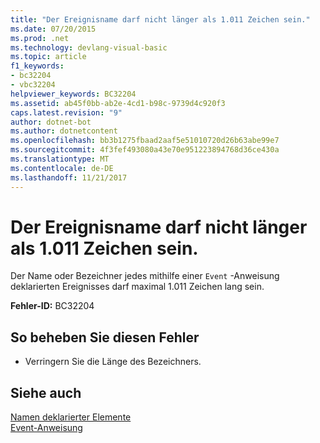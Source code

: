 ```yaml
---
title: "Der Ereignisname darf nicht länger als 1.011 Zeichen sein."
ms.date: 07/20/2015
ms.prod: .net
ms.technology: devlang-visual-basic
ms.topic: article
f1_keywords:
- bc32204
- vbc32204
helpviewer_keywords: BC32204
ms.assetid: ab45f0bb-ab2e-4cd1-b98c-9739d4c920f3
caps.latest.revision: "9"
author: dotnet-bot
ms.author: dotnetcontent
ms.openlocfilehash: bb3b1275fbaad2aaf5e51010720d26b63abe99e7
ms.sourcegitcommit: 4f3fef493080a43e70e951223894768d36ce430a
ms.translationtype: MT
ms.contentlocale: de-DE
ms.lasthandoff: 11/21/2017
---
```

# <a name="event-name-length-cannot-exceed-1011-characters"></a>Der Ereignisname darf nicht länger als 1.011 Zeichen sein.
Der Name oder Bezeichner jedes mithilfe einer `Event` -Anweisung deklarierten Ereignisses darf maximal 1.011 Zeichen lang sein.  
  
 **Fehler-ID:** BC32204  
  
## <a name="to-correct-this-error"></a>So beheben Sie diesen Fehler  
  
-   Verringern Sie die Länge des Bezeichners.  
  
## <a name="see-also"></a>Siehe auch  
 [Namen deklarierter Elemente](../../visual-basic/programming-guide/language-features/declared-elements/declared-element-names.md)  
 [Event-Anweisung](../../visual-basic/language-reference/statements/event-statement.md)
